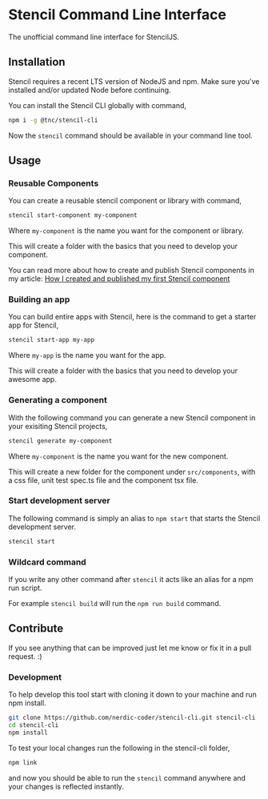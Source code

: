 # Stencil Command Line Interface
The unofficial command line interface for StencilJS.

## Installation

Stencil requires a recent LTS version of NodeJS and npm. Make sure you've installed and/or updated Node before continuing.

You can install the Stencil CLI globally with command,
```bash
npm i -g @tnc/stencil-cli
```

Now the `stencil` command should be available in your command line tool.

## Usage

### Reusable Components

You can create a reusable stencil component or library with command,
```bash
stencil start-component my-component
```

Where `my-component` is the name you want for the component or library.

This will create a folder with the basics that you need to develop your component.

You can read more about how to create and publish Stencil components in my article: [How I created and published my first Stencil component](https://nerdic-coder.com/2018/05/27/how-i-created-and-published-my-first-stencil-component/) 

### Building an app

You can build entire apps with Stencil, here is the command to get a starter app for Stencil,
```bash
stencil start-app my-app
```

Where `my-app` is the name you want for the app.

This will create a folder with the basics that you need to develop your awesome app.

### Generating a component

With the following command you can generate a new Stencil component in your exisiting Stencil projects,
```bash
stencil generate my-component
```

Where `my-component` is the name you want for the new component.

This will create a new folder for the component under `src/components`, with a css file, unit test spec.ts file and the component tsx file.

### Start development server

The following command is simply an alias to `npm start` that starts the Stencil development server.
```bash
stencil start
```

### Wildcard command

If you write any other command after `stencil` it acts like an alias for a npm run script.

For example `stencil build` will run the `npm run build` command.

## Contribute

If you see anything that can be improved just let me know or fix it in a pull request. :)

### Development

To help develop this tool start with cloning it down to your machine and run npm install.
```bash
git clone https://github.com/nerdic-coder/stencil-cli.git stencil-cli
cd stencil-cli
npm install
```

To test your local changes run the following in the stencil-cli folder,
```bash
npm link
```

and now you should be able to run the `stencil` command anywhere and your changes is reflected instantly.